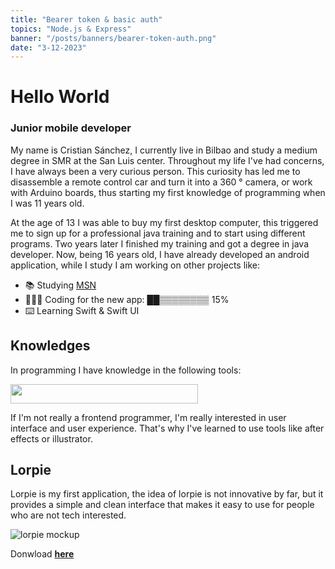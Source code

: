 ```yaml
---
title: "Bearer token & basic auth"
topics: "Node.js & Express" 
banner: "/posts/banners/bearer-token-auth.png"
date: "3-12-2023"
---
```


# Hello World

### Junior mobile developer

My name is Cristian Sánchez, I currently live in Bilbao and study a medium degree in SMR at the San Luis center. Throughout my life I've had concerns, I have always been a very curious person. This curiosity has led me to disassemble a remote control car and turn it into a 360 ° camera, or work with Arduino boards, thus starting my first knowledge of programming when I was 11 years old. 

At the age of 13 I was able to buy my first desktop computer, this triggered me to sign up for a professional java training and to start using different programs. Two years later I finished my training and got a degree in java developer. Now, being 16 years old, I have already developed an android application, while I study I am working on other projects like:

- 📚 Studying [MSN](https://www.centrosanluis.com/estudios/microcomputer-systems-networks-programme "Microcomputer systems and networks")
- 🧑🏽‍💻 Coding for the new app: ██▒▒▒▒▒▒▒▒  15%
- ⌨️ Learning Swift & Swift UI

## Knowledges

In programming I have knowledge in the following tools:

<img src="https://user-images.githubusercontent.com/99766455/154362550-dec8b1f9-dd94-41e4-9786-135a46b5109a.png" width="300" height="31">

If I'm not really a frontend programmer, I'm really interested in user interface and user experience. That's why I've learned to use tools like after effects or illustrator.

<!---
<img src="https://media.giphy.com/media/lYoKpH44kaGlQDvt5b/giphy.gif" width="100" height="100" />
-->

## Lorpie

Lorpie is my first application, the idea of lorpie is not innovative by far, but it provides a simple and clean interface that makes it easy to use for people who are not tech interested.

![lorpie mockup](https://user-images.githubusercontent.com/99766455/154370065-d6a4caec-116c-4eb1-817c-c2492b150e6c.png)

Donwload **[here](https://play.google.com/store/apps/details?id=ml.cpicontacto.lorpie&hl=es)**


